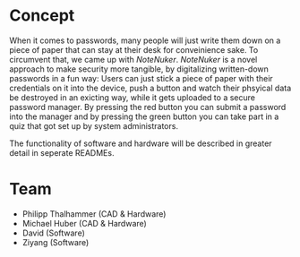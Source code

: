 # Concept #
When it comes to passwords, many people will just write them down on a piece of paper that can stay at their desk for conveinience sake. To circumvent that, we came up with *NoteNuker*. *NoteNuker* is a novel approach to make security more tangible, by digitalizing written-down passwords in a fun way:
Users can just stick a piece of paper with their credentials on it into the device, push a button and watch their phsyical data be destroyed in an exicting way, while it gets uploaded to a secure password manager.
By pressing the red button you can submit a password into the manager and by pressing the green button you can take part in a quiz that got set up by system administrators.

The functionality of software and hardware will be described in greater detail in seperate READMEs.

# Team #
- Philipp Thalhammer (CAD & Hardware)
- Michael Huber (CAD & Hardware)
- David (Software)
- Ziyang (Software)